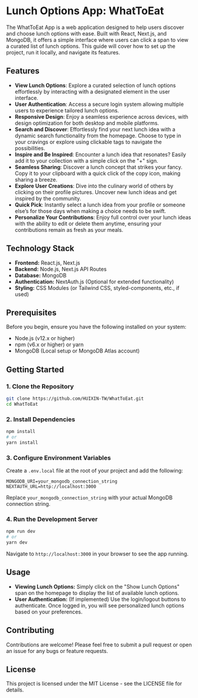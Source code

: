 # Lunch Options App: WhatToEat

The WhatToEat App is a web application designed to help users discover and choose lunch options with ease. Built with React, Next.js, and MongoDB, it offers a simple interface where users can click a span to view a curated list of lunch options. This guide will cover how to set up the project, run it locally, and navigate its features.

## Features

- **View Lunch Options**: Explore a curated selection of lunch options effortlessly by interacting with a designated element in the user interface.
- **User Authentication**: Access a secure login system allowing multiple users to experience tailored lunch options.
- **Responsive Design**: Enjoy a seamless experience across devices, with design optimization for both desktop and mobile platforms.
- **Search and Discover**: Effortlessly find your next lunch idea with a dynamic search functionality from the homepage. Choose to type in your cravings or explore using clickable tags to navigate the possibilities.
- **Inspire and Be Inspired**: Encounter a lunch idea that resonates? Easily add it to your collection with a simple click on the "+" sign.
- **Seamless Sharing**: Discover a lunch concept that strikes your fancy. Copy it to your clipboard with a quick click of the copy icon, making sharing a breeze.
- **Explore User Creations**: Dive into the culinary world of others by clicking on their profile pictures. Uncover new lunch ideas and get inspired by the community.
- **Quick Pick**: Instantly select a lunch idea from your profile or someone else’s for those days when making a choice needs to be swift.
- **Personalize Your Contributions**: Enjoy full control over your lunch ideas with the ability to edit or delete them anytime, ensuring your contributions remain as fresh as your meals.

## Technology Stack

- **Frontend:** React.js, Next.js
- **Backend:** Node.js, Next.js API Routes
- **Database:** MongoDB
- **Authentication:** NextAuth.js (Optional for extended functionality)
- **Styling:** CSS Modules (or Tailwind CSS, styled-components, etc., if used)

## Prerequisites

Before you begin, ensure you have the following installed on your system:

- Node.js (v12.x or higher)
- npm (v6.x or higher) or yarn
- MongoDB (Local setup or MongoDB Atlas account)

## Getting Started

### 1. Clone the Repository

```bash
git clone https://github.com/HUIXIN-TW/WhatToEat.git
cd WhatToEat
```

### 2. Install Dependencies

```bash
npm install
# or
yarn install
```

### 3. Configure Environment Variables

Create a `.env.local` file at the root of your project and add the following:

```env
MONGODB_URI=your_mongodb_connection_string
NEXTAUTH_URL=http://localhost:3000
```

Replace `your_mongodb_connection_string` with your actual MongoDB connection string.

### 4. Run the Development Server

```bash
npm run dev
# or
yarn dev
```

Navigate to `http://localhost:3000` in your browser to see the app running.

## Usage

- **Viewing Lunch Options:** Simply click on the "Show Lunch Options" span on the homepage to display the list of available lunch options.
- **User Authentication:** (If implemented) Use the login/logout buttons to authenticate. Once logged in, you will see personalized lunch options based on your preferences.

## Contributing

Contributions are welcome! Please feel free to submit a pull request or open an issue for any bugs or feature requests.

## License

This project is licensed under the MIT License - see the LICENSE file for details.
